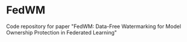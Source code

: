 # FedWM
Code repository for paper "FedWM: Data-Free Watermarking for Model Ownership Protection in Federated Learning"
